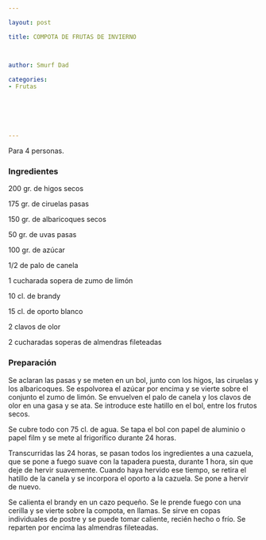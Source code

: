 ```yaml
---

layout: post

title: COMPOTA DE FRUTAS DE INVIERNO



author: Smurf Dad

categories:
- Frutas






---
```


Para 4 personas.

<h3>Ingredientes</h3>

200 gr. de higos secos

175 gr. de ciruelas pasas

150 gr. de albaricoques secos

50 gr. de uvas pasas

100 gr. de azúcar

1/2 de palo de canela

1 cucharada sopera de zumo de limón

10 cl. de brandy

15 cl. de oporto blanco

2 clavos de olor

2 cucharadas soperas de almendras fileteadas

<h3>Preparación</h3>

Se aclaran las pasas y se meten en un bol, junto con los higos, las ciruelas y los albaricoques. Se espolvorea el azúcar por encima y se vierte sobre el conjunto el zumo de limón. Se envuelven el palo de canela y los clavos de olor en una gasa y se ata. Se introduce este hatillo en el bol, entre los frutos secos.

Se cubre todo con 75 cl. de agua. Se tapa el bol con papel de aluminio o papel film y se mete al frigorífico durante 24 horas.

Transcurridas las 24 horas, se pasan todos los ingredientes a una cazuela, que se pone a fuego suave con la tapadera puesta, durante 1 hora, sin que deje de hervir suavemente. Cuando haya hervido ese tiempo, se retira el hatillo de la canela y se incorpora el oporto a la cazuela. Se pone a hervir de nuevo.

Se calienta el brandy en un cazo pequeño. Se le prende fuego con una cerilla y se vierte sobre la compota, en llamas. Se sirve en copas individuales de postre y se puede tomar caliente, recién hecho o frío. Se reparten por encima las almendras fileteadas.